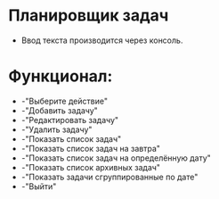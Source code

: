 # Планировщик задач
* Ввод текста производится через консоль.
# Функционал:
*  -"Выберите действие"
*  -"Добавить задачу"
*  -"Редактировать задачу"
*  -"Удалить задачу"
*  -"Показать список задач"
*  -"Показать список задач на завтра"
*  -"Показать список задач на определённую дату"
*  -"Показать список архивных задач"
*  -"Показать задачи сгруппированные по дате"
*  -"Выйти"
